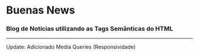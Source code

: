 # Buenas News

### Blog de Notícias utilizando as Tags Semânticas do HTML

---
Update: Adicionado Media Queries (Responsividade)